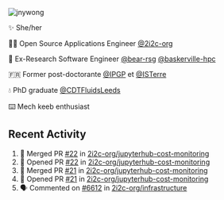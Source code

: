 ![jnywong](https://readme-typing-svg.demolab.com/?font=Intel+One+Mono&size=36&duration=3000&pause=1000&color=6bc46d&vCenter=true&width=170&lines=jnywong)

✨ She/her

👩‍💻 Open Source Applications Engineer [@2i2c-org](https://2i2c.org/)

🐻 Ex-Research Software Engineer [@bear-rsg](https://github.com/bear-rsg) [@baskerville-hpc](https://github.com/baskerville-hpc) 

🇫🇷 Former post-doctorante [@IPGP](https://github.com/IPGP) et [@ISTerre](https://www.isterre.fr/) 

💧 PhD graduate [@CDTFluidsLeeds](https://fluid-dynamics.leeds.ac.uk/) 

⌨️ Mech keeb enthusiast 

## Recent Activity 

<!--START_SECTION:activity-->
1. 🎉 Merged PR [#22](https://github.com/2i2c-org/jupyterhub-cost-monitoring/pull/22) in [2i2c-org/jupyterhub-cost-monitoring](https://github.com/2i2c-org/jupyterhub-cost-monitoring)
2. 💪 Opened PR [#22](https://github.com/2i2c-org/jupyterhub-cost-monitoring/pull/22) in [2i2c-org/jupyterhub-cost-monitoring](https://github.com/2i2c-org/jupyterhub-cost-monitoring)
3. 🎉 Merged PR [#21](https://github.com/2i2c-org/jupyterhub-cost-monitoring/pull/21) in [2i2c-org/jupyterhub-cost-monitoring](https://github.com/2i2c-org/jupyterhub-cost-monitoring)
4. 💪 Opened PR [#21](https://github.com/2i2c-org/jupyterhub-cost-monitoring/pull/21) in [2i2c-org/jupyterhub-cost-monitoring](https://github.com/2i2c-org/jupyterhub-cost-monitoring)
5. 🗣 Commented on [#6612](https://github.com/2i2c-org/infrastructure/issues/6612#issuecomment-3214689005) in [2i2c-org/infrastructure](https://github.com/2i2c-org/infrastructure)
<!--END_SECTION:activity-->
